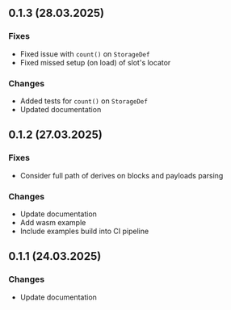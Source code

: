 ## 0.1.3 (28.03.2025)

### Fixes
- Fixed issue with `count()` on `StorageDef`
- Fixed missed setup (on load) of slot's locator 

### Changes
- Added tests for `count()` on `StorageDef`
- Updated documentation

## 0.1.2 (27.03.2025)

### Fixes
- Consider full path of derives on blocks and payloads parsing

### Changes
- Update documentation
- Add wasm example
- Include examples build into CI pipeline

## 0.1.1 (24.03.2025)

### Changes
- Update documentation